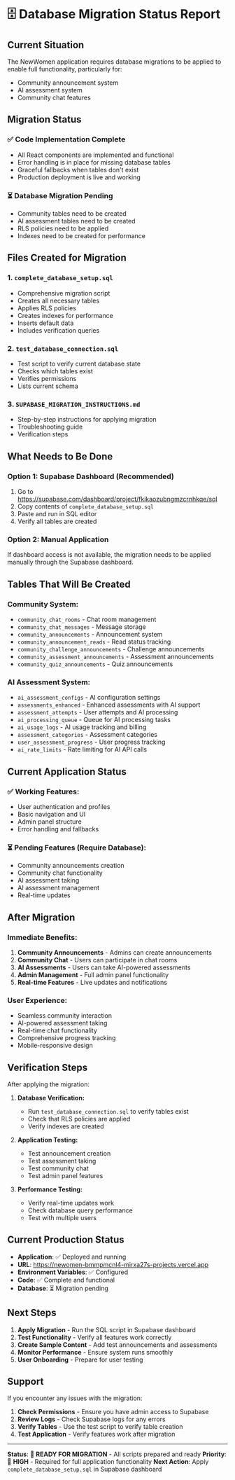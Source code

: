 # 🗄️ Database Migration Status Report

## Current Situation
The NewWomen application requires database migrations to be applied to enable full functionality, particularly for:
- Community announcement system
- AI assessment system
- Community chat features

## Migration Status

### ✅ **Code Implementation Complete**
- All React components are implemented and functional
- Error handling is in place for missing database tables
- Graceful fallbacks when tables don't exist
- Production deployment is live and working

### ⏳ **Database Migration Pending**
- Community tables need to be created
- AI assessment tables need to be created
- RLS policies need to be applied
- Indexes need to be created for performance

## Files Created for Migration

### 1. **`complete_database_setup.sql`**
- Comprehensive migration script
- Creates all necessary tables
- Applies RLS policies
- Creates indexes for performance
- Inserts default data
- Includes verification queries

### 2. **`test_database_connection.sql`**
- Test script to verify current database state
- Checks which tables exist
- Verifies permissions
- Lists current schema

### 3. **`SUPABASE_MIGRATION_INSTRUCTIONS.md`**
- Step-by-step instructions for applying migration
- Troubleshooting guide
- Verification steps

## What Needs to Be Done

### **Option 1: Supabase Dashboard (Recommended)**
1. Go to https://supabase.com/dashboard/project/fkikaozubngmzcrnhkqe/sql
2. Copy contents of `complete_database_setup.sql`
3. Paste and run in SQL editor
4. Verify all tables are created

### **Option 2: Manual Application**
If dashboard access is not available, the migration needs to be applied manually through the Supabase dashboard.

## Tables That Will Be Created

### **Community System:**
- `community_chat_rooms` - Chat room management
- `community_chat_messages` - Message storage
- `community_announcements` - Announcement system
- `community_announcement_reads` - Read status tracking
- `community_challenge_announcements` - Challenge announcements
- `community_assessment_announcements` - Assessment announcements
- `community_quiz_announcements` - Quiz announcements

### **AI Assessment System:**
- `ai_assessment_configs` - AI configuration settings
- `assessments_enhanced` - Enhanced assessments with AI support
- `assessment_attempts` - User attempts and AI processing
- `ai_processing_queue` - Queue for AI processing tasks
- `ai_usage_logs` - AI usage tracking and billing
- `assessment_categories` - Assessment categories
- `user_assessment_progress` - User progress tracking
- `ai_rate_limits` - Rate limiting for AI API calls

## Current Application Status

### ✅ **Working Features:**
- User authentication and profiles
- Basic navigation and UI
- Admin panel structure
- Error handling and fallbacks

### ⏳ **Pending Features (Require Database):**
- Community announcements creation
- Community chat functionality
- AI assessment taking
- AI assessment management
- Real-time updates

## After Migration

### **Immediate Benefits:**
1. **Community Announcements** - Admins can create announcements
2. **Community Chat** - Users can participate in chat rooms
3. **AI Assessments** - Users can take AI-powered assessments
4. **Admin Management** - Full admin panel functionality
5. **Real-time Features** - Live updates and notifications

### **User Experience:**
- Seamless community interaction
- AI-powered assessment taking
- Real-time chat functionality
- Comprehensive progress tracking
- Mobile-responsive design

## Verification Steps

After applying the migration:

1. **Database Verification:**
   - Run `test_database_connection.sql` to verify tables exist
   - Check that RLS policies are applied
   - Verify indexes are created

2. **Application Testing:**
   - Test announcement creation
   - Test assessment taking
   - Test community chat
   - Test admin panel features

3. **Performance Testing:**
   - Verify real-time updates work
   - Check database query performance
   - Test with multiple users

## Current Production Status

- **Application**: ✅ Deployed and running
- **URL**: https://newomen-bmmpmcnl4-mirxa27s-projects.vercel.app
- **Environment Variables**: ✅ Configured
- **Code**: ✅ Complete and functional
- **Database**: ⏳ Migration pending

## Next Steps

1. **Apply Migration** - Run the SQL script in Supabase dashboard
2. **Test Functionality** - Verify all features work correctly
3. **Create Sample Content** - Add test announcements and assessments
4. **Monitor Performance** - Ensure system runs smoothly
5. **User Onboarding** - Prepare for user testing

## Support

If you encounter any issues with the migration:

1. **Check Permissions** - Ensure you have admin access to Supabase
2. **Review Logs** - Check Supabase logs for any errors
3. **Verify Tables** - Use the test script to verify table creation
4. **Test Application** - Verify features work after migration

---

**Status**: 🔧 **READY FOR MIGRATION** - All scripts prepared and ready
**Priority**: 🚨 **HIGH** - Required for full application functionality
**Next Action**: Apply `complete_database_setup.sql` in Supabase dashboard
